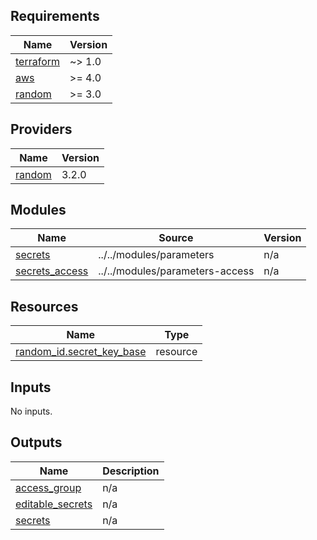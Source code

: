 <!-- BEGIN_TF_DOCS -->
## Requirements

| Name | Version |
|------|---------|
| <a name="requirement_terraform"></a> [terraform](#requirement\_terraform) | ~> 1.0 |
| <a name="requirement_aws"></a> [aws](#requirement\_aws) | >= 4.0 |
| <a name="requirement_random"></a> [random](#requirement\_random) | >= 3.0 |

## Providers

| Name | Version |
|------|---------|
| <a name="provider_random"></a> [random](#provider\_random) | 3.2.0 |

## Modules

| Name | Source | Version |
|------|--------|---------|
| <a name="module_secrets"></a> [secrets](#module\_secrets) | ../../modules/parameters | n/a |
| <a name="module_secrets_access"></a> [secrets\_access](#module\_secrets\_access) | ../../modules/parameters-access | n/a |

## Resources

| Name | Type |
|------|------|
| [random_id.secret_key_base](https://registry.terraform.io/providers/hashicorp/random/latest/docs/resources/id) | resource |

## Inputs

No inputs.

## Outputs

| Name | Description |
|------|-------------|
| <a name="output_access_group"></a> [access\_group](#output\_access\_group) | n/a |
| <a name="output_editable_secrets"></a> [editable\_secrets](#output\_editable\_secrets) | n/a |
| <a name="output_secrets"></a> [secrets](#output\_secrets) | n/a |
<!-- END_TF_DOCS -->